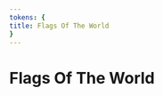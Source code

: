 ```yaml
---
tokens: {
title: Flags Of The World
}
---
```

# Flags Of The World

<Countries dataSources="flags.json" />
